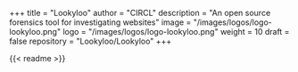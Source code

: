 +++
title = "Lookyloo"
author = "CIRCL"
description = "An open source forensics tool for investigating websites"
image = "/images/logos/logo-lookyloo.png"
logo = "/images/logos/logo-lookyloo.png"
weight = 10
draft = false
repository = "Lookyloo/Lookyloo"
+++

{{< readme >}}
